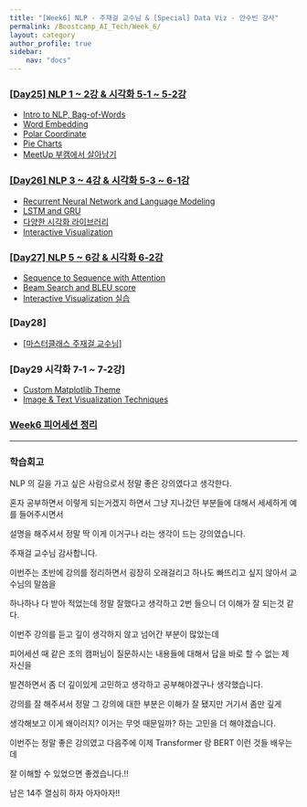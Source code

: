 ```yaml
---
title: "[Week6] NLP - 주재걸 교수님 & [Special] Data Viz - 안수빈 강사"
permalink: /Boostcamp_AI_Tech/Week_6/
layout: category
author_profile: true
sidebar:
    nav: "docs"
---
```


### [[Day25] NLP 1 ~ 2강 & 시각화 5-1 ~ 5-2강](https://raki-1203.github.io/boostcamp_ai_tech/week_6/day_25/README/)

- [Intro to NLP, Bag-of-Words](https://raki-1203.github.io/boostcamp_ai_tech/week_6/day_25/01.-Intro-to-NLP,-Bag-of-Words/)
- [Word Embedding](https://raki-1203.github.io/boostcamp_ai_tech/week_6/day_25/02.-Word-Embedding/)
- [Polar Coordinate](https://raki-1203.github.io/boostcamp_ai_tech/week_6/day_25/03.-Polar-Coordinate/)
- [Pie Charts](https://raki-1203.github.io/boostcamp_ai_tech/week_6/day_25/04.-Pie-Charts/)
- [MeetUp 부캠에서 살아남기](https://raki-1203.github.io/boostcamp_ai_tech/week_6/day_25/MeetUP/)

### [[Day26] NLP 3 ~ 4강 & 시각화 5-3 ~ 6-1강](https://raki-1203.github.io/boostcamp_ai_tech/week_6/day_26/README/)

- [Recurrent Neural Network and Language Modeling](https://raki-1203.github.io/boostcamp_ai_tech/week_6/day_26/01.-Recurrent-Neural-Network-and-Language-Modeling/)
- [LSTM and GRU](https://raki-1203.github.io/boostcamp_ai_tech/week_6/day_26/02.-LSTM-and-GRU/)
- [다양한 시각화 라이브러리](https://raki-1203.github.io/boostcamp_ai_tech/week_6/day_26/03.-variable-visualization-library/)
- [Interactive Visualization](https://raki-1203.github.io/boostcamp_ai_tech/week_6/day_26/04.-Interactive-Visualization/)

### [[Day27] NLP 5 ~ 6강 & 시각화 6-2강](https://raki-1203.github.io/boostcamp_ai_tech/week_6/day_27/README/)

- [Sequence to Sequence with Attention](https://raki-1203.github.io/boostcamp_ai_tech/week_6/day_27/01.-Sequence-to-Sequence-with-Attention/)
- [Beam Search and BLEU score](https://raki-1203.github.io/boostcamp_ai_tech/week_6/day_27/02.-Beam-Search-and-BLEU-score/)
- [Interactive Visualization 실습](https://raki-1203.github.io/boostcamp_ai_tech/week_6/day_27/03.-Interactive-Visualization-%EC%8B%A4%EC%8A%B5/)

### [Day28]

- [[마스터클래스 주재걸 교수님]](https://raki-1203.github.io/boostcamp_ai_tech/week_6/day_28/MasterClass-JooJaeGul-Professor/)

### [Day29 시각화 7-1 ~ 7-2강]

- [Custom Matplotlib Theme](https://raki-1203.github.io/boostcamp_ai_tech/week_6/day_29/01.-Custom-Matplotlib-Theme/)
- [Image & Text Visualization Techniques](https://raki-1203.github.io/boostcamp_ai_tech/week_6/day_29/02.-Image-and-Text-Visualization-Techniques/)

### [Week6 피어세션 정리](https://www.notion.so/8b197c1430ad4dc2a46c6aace02aac8e?v=864474662fa4412297f6319ae1d3c171)

---
### 학습회고

NLP 의 길을 가고 싶은 사람으로서 정말 좋은 강의였다고 생각한다.

혼자 공부하면서 이렇게 되는거겠지 하면서 그냥 지나갔던 부분들에 대해서 세세하게 예를 들어주시면서

설명을 해주셔서 정말 딱 이게 이거구나 라는 생각이 드는 강의였습니다.

주재걸 교수님 감사합니다.

이번주는 초반에 강의를 정리하면서 굉장히 오래걸리고 하나도 빠뜨리고 싶지 않아서 교수님의 말씀을

하나하나 다 받아 적었는데 정말 잘했다고 생각하고 2번 들으니 더 이해가 잘 되는것 같다.

이번주 강의를 듣고 깊이 생각하지 않고 넘어간 부분이 많았는데 

피어세션 때 같은 조의 캠퍼님이 질문하시는 내용들에 대해서 답을 바로 할 수 없는 제 자신을 

발견하면서 좀 더 깊이있게 고민하고 생각하고 공부해야겠구나 생각했습니다.

강의를 잘 해주셔서 정말 그 강의에 대한 부분은 이해가 잘 됐지만 거기서 좀만 깊게

생각해보고 이게 왜이러지? 이거는 무엇 때문일까? 하는 고민을 더 해야겠습니다.

이번주는 정말 좋은 강의였고 다음주에 이제 Transformer 랑 BERT 이런 것들 배우는데

잘 이해할 수 있었으면 좋겠습니다.!!

남은 14주 열심히 하자 아자아자!!
